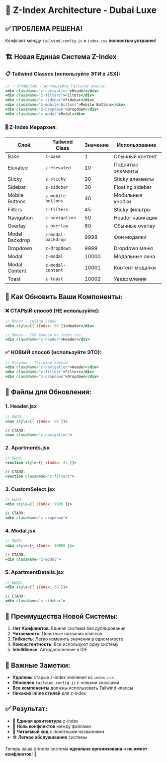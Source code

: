 # 🎯 Z-Index Architecture - Dubai Luxe

## ✅ ПРОБЛЕМА РЕШЕНА!

Конфликт между `tailwind.config.js` и `index.css` **полностью устранен**!

## 🏗️ Новая Единая Система Z-Index

### 📋 Tailwind Classes (используйте ЭТИ в JSX):

```jsx
// ✅ ПРАВИЛЬНО - используйте Tailwind классы:
<div className="z-navigation">Header</div>
<div className="z-filters">Filters</div>  
<div className="z-sidebar">Sidebar</div>
<div className="z-mobile-buttons">Mobile Buttons</div>
<div className="z-dropdown">Dropdown</div>
<div className="z-modal">Modal</div>
```

### 🎚️ Z-Index Иерархия:

| Слой | Tailwind Class | Значение | Использование |
|------|----------------|----------|---------------|
| Base | `z-base` | 1 | Обычный контент |
| Elevated | `z-elevated` | 10 | Поднятые элементы |
| Sticky | `z-sticky` | 20 | Sticky элементы |
| Sidebar | `z-sidebar` | 30 | Floating sidebar |
| Mobile Buttons | `z-mobile-buttons` | 40 | Мобильные кнопки |
| Filters | `z-filters` | 45 | Sticky фильтры |
| Navigation | `z-navigation` | 50 | Header навигация |
| Overlay | `z-overlay` | 60 | Обычные overlay |
| Modal Backdrop | `z-modal-backdrop` | 9998 | Фон модалки |
| Dropdown | `z-dropdown` | 9999 | Dropdown меню |
| Modal | `z-modal` | 10000 | Модальные окна |
| Modal Content | `z-modal-content` | 10001 | Контент модалки |
| Toast | `z-toast` | 10002 | Уведомления |

## 🔧 Как Обновить Ваши Компоненты:

### ❌ СТАРЫЙ способ (НЕ используйте):
```jsx
// Плохо - inline стили
<div style={{ zIndex: 50 }}>Header</div>

// Плохо - CSS классы из index.css
<div className="z-header">Header</div>
```

### ✅ НОВЫЙ способ (используйте ЭТО):
```jsx
// Отлично - Tailwind классы
<div className="z-navigation">Header</div>
<div className="z-filters">Filters</div>
<div className="z-dropdown">Dropdown</div>
```

## 📁 Файлы для Обновления:

### 1. Header.jsx
```jsx
// БЫЛО:
<nav style={{ zIndex: 50 }}>

// СТАЛО:
<nav className="z-navigation">
```

### 2. Apartments.jsx  
```jsx
// БЫЛО:
<section style={{ zIndex: 45 }}>

// СТАЛО:
<section className="z-filters">
```

### 3. CustomSelect.jsx
```jsx
// БЫЛО:
<div style={{ zIndex: 9999 }}>

// СТАЛО:  
<div className="z-dropdown">
```

### 4. Modal.jsx
```jsx
// БЫЛО:
<div style={{ zIndex: 10000 }}>

// СТАЛО:
<div className="z-modal">
```

### 5. ApartmentDetails.jsx
```jsx
// БЫЛО:
<div style={{ zIndex: 30 }}>

// СТАЛО:
<div className="z-sidebar">
```

## 🎯 Преимущества Новой Системы:

1. **Нет Конфликтов**: Единая система без дублирования
2. **Читаемость**: Понятные названия классов
3. **Гибкость**: Легко изменить значения в одном месте
4. **Консистентность**: Все используют одну систему
5. **IntelliSense**: Автодополнение в IDE

## 🚨 Важные Заметки:

- **Удалены** старые z-index значения из `index.css`
- **Обновлен** `tailwind.config.js` с новыми классами  
- **Все компоненты** должны использовать Tailwind классы
- **Никаких inline стилей** для z-index

## ✅ Результат:

- 🎯 **Единая архитектура** z-index
- 🚫 **Ноль конфликтов** между файлами
- 📝 **Читаемый код** с понятными названиями
- 🛠️ **Легкое обслуживание** системы

Теперь ваша z-index система **идеально организована** и **не имеет конфликтов**! 🚀